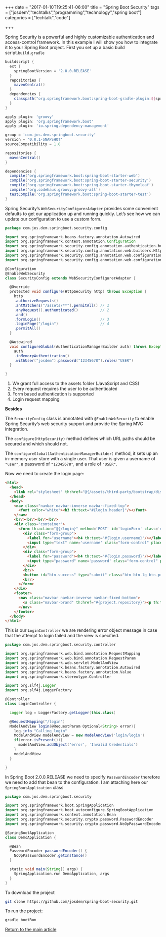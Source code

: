 +++
date = "2017-01-10T19:25:41-06:00"
title = "Spring Boot Security"
tags = ["josdem","techtalks","programming","technology","spring boot"]
categories = ["techtalk","code"]

+++

Spring Security is a powerful and highly customizable authentication and access-control framework. In this example I will show you how to integrate it to your Spring Boot project. First you set up a basic build script.`build.gradle`

```groovy
buildscript {
  ext {
    springBootVersion = '2.0.0.RELEASE'
  }
  repositories {
    mavenCentral()
  }
  dependencies {
    classpath("org.springframework.boot:spring-boot-gradle-plugin:${springBootVersion}")
  }
}

apply plugin: 'groovy'
apply plugin: 'org.springframework.boot'
apply plugin: 'io.spring.dependency-management'

group = 'com.jos.dem.springboot.security'
version = '0.0.1-SNAPSHOT'
sourceCompatibility = 1.8

repositories {
  mavenCentral()
}

dependencies {
  compile('org.springframework.boot:spring-boot-starter-web')
  compile('org.springframework.boot:spring-boot-starter-security')
  compile('org.springframework.boot:spring-boot-starter-thymeleaf')
  compile('org.codehaus.groovy:groovy-all')
  testCompile('org.springframework.boot:spring-boot-starter-test')
}
```

Spring Security’s `WebSecurityConfigurerAdapter` provides some convenient defaults to get our application up and running quickly. Let’s see how we can update our configuration to use a custom form.

```groovy
package com.jos.dem.springboot.security.config

import org.springframework.beans.factory.annotation.Autowired
import org.springframework.context.annotation.Configuration
import org.springframework.security.config.annotation.authentication.builders.AuthenticationManagerBuilder
import org.springframework.security.config.annotation.web.builders.HttpSecurity
import org.springframework.security.config.annotation.web.configuration.WebSecurityConfigurerAdapter
import org.springframework.security.config.annotation.web.configuration.EnableWebSecurity

@Configuration
@EnableWebSecurity
class SecurityConfig extends WebSecurityConfigurerAdapter {

  @Override
  protected void configure(HttpSecurity http) throws Exception {
    http
    .authorizeRequests()
    .antMatchers("/assets/**").permitAll() // 1
    .anyRequest().authenticated()          // 2
    .and()
    .formLogin()                           // 3
    .loginPage("/login")                   // 4
    .permitAll()
  }

  @Autowired
  void configureGlobal(AuthenticationManagerBuilder auth) throws Exception {
    auth
    .inMemoryAuthentication()
    .withUser("josdem").password("12345678").roles("USER")
  }

}
```

1. We grant full access to the assets folder (JavaScript and CSS)
2. Every request requires the user to be authenticated
3. Form based authentication is supported
4. Login request mapping

**Besides**

The `SecurityConfig` class is annotated with `@EnableWebSecurity` to enable Spring Security’s web security support and provide the Spring MVC integration.

The `configure(HttpSecurity)` method defines which URL paths should be secured and which should not.

The `configureGlobal(AuthenticationManagerBuilder)` method, it sets up an in-memory user store with a single user. That user is given a username of `"user"`, a password of `"12345678"`, and a role of `"USER"`.

Now we need to create the login page:

```html
<html>
  <head>
    <link rel="stylesheet" th:href="@{/assets/third-party/bootstrap/dist/css/bootstrap.min.css}" />
  </head>
  <body>
    <nav class="navbar navbar-inverse navbar-fixed-top">
      <font color="white"><h3 th:text="#{login.header}"/></font>
    </nav>
    <br/><br/><br/><br/>
    <div class="container">
      <form th:action="@{/login}" method='POST' id='loginForm' class='cssform' autocomplete='off'>
        <div class="form-group">
          <label for="username"><h4 th:text="#{login.username}"/></label>
          <input type="text" name='username' class="form-control" placeholder="username" id='username'/>
        </div>
        <div class="form-group">
          <label for="password"><h4 th:text="#{login.password}"/></label>
          <input type="password" name='password' class="form-control" placeholder="password" id='password'/>
        </div>
        <br/>
        <button id="btn-success" type="submit" class="btn btn-lg btn-primary btn-block"><h5 th:text="#{login.action}"/></button>
        <br/>
      </form>
    </div>
    <footer>
      <nav class="navbar navbar-inverse navbar-fixed-bottom">
        <a class="navbar-brand" th:href="#{project.repository}"><p th:text="#{login.footer}"/></a>
      </nav>
    </footer>
  </body>
</html>
```

This is our `LoginController` we are rendering error object message in case that the attempt to login failed and the view is specified.


```groovy
package com.jos.dem.springboot.security.controller

import org.springframework.web.bind.annotation.RequestMapping
import org.springframework.web.bind.annotation.RequestParam
import org.springframework.web.servlet.ModelAndView
import org.springframework.beans.factory.annotation.Autowired
import org.springframework.beans.factory.annotation.Value
import org.springframework.stereotype.Controller

import org.slf4j.Logger
import org.slf4j.LoggerFactory

@Controller
class LoginController {

  Logger log = LoggerFactory.getLogger(this.class)

  @RequestMapping("/login")
  ModelAndView login(@RequestParam Optional<String> error){
    log.info "Calling login"
    ModelAndView modelAndView = new ModelAndView('login/login')
    if(error.isPresent()){
      modelAndView.addObject('error', 'Invalid Credentials')
    }
    modelAndView
  }

}
```

In Spring Boot 2.0.0.RELEASE we need to specify `PasswordEncoder` therefore we need to add that bean to the configuration. I am attaching here our `SpringBootApplication` class

```groovy
package com.jos.dem.springboot.security

import org.springframework.boot.SpringApplication
import org.springframework.boot.autoconfigure.SpringBootApplication
import org.springframework.context.annotation.Bean
import org.springframework.security.crypto.password.PasswordEncoder
import org.springframework.security.crypto.password.NoOpPasswordEncoder

@SpringBootApplication
class DemoApplication {

  @Bean
  PasswordEncoder passwordEncoder() {
    NoOpPasswordEncoder.getInstance()
  }

  static void main(String[] args) {
    SpringApplication.run DemoApplication, args
  }
}
```

To download the project

```bash
git clone https://github.com/josdem/spring-boot-security.git
```

To run the project:

```bash
gradle bootRun
```

[Return to the main article](/techtalk/spring)

